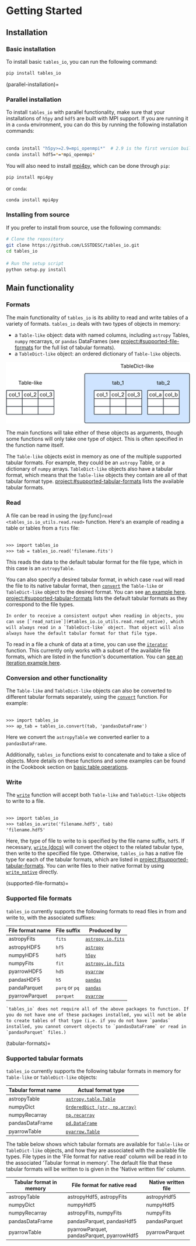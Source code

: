 # Getting Started

## Installation

### Basic installation

To install basic `tables_io`, you can run the following command:

```bash
pip install tables_io
```

(parallel-installation)=

### Parallel installation

To install `tables_io` with parallel functionality, make sure that your installations of `h5py` and `hdf5` are built with MPI support. If you are running it in a `conda` environment, you can do this by running the following installation commands:

```bash

conda install "h5py>=2.9=mpi_openmpi*"  # 2.9 is the first version built with mpi on this channel
conda install hdf5=*=*mpi_openmpi*

```

You will also need to install [mpi4py](https://mpi4py.readthedocs.io/en/stable/install.html), which can be done through `pip`:

```bash
pip install mpi4py
```

or `conda`:

```bash
conda install mpi4py
```

### Installing from source

If you prefer to install from source, use the following commands:

```bash
# Clone the repository
git clone https://github.com/LSSTDESC/tables_io.git
cd tables_io

# Run the setup script
python setup.py install
```

## Main functionality

### Formats

The main functionality of `tables_io` is its ability to read and write tables of a variety of formats. `tables_io` deals with two types of objects in memory:

- a `Table-like` object: data with named columns, including `astropy` Tables, `numpy` recarrays, or `pandas` DataFrames (see <project:#supported-file-formats> for the full list of tabular formats).
- a `TableDict-like` object: an ordered dictionary of `Table-like` objects.

![table-vs-tabledict](assets/table_vs_tabledict_diagram.svg)

The main functions will take either of these objects as arguments, though some functions will only take one type of object. This is often specified in the function name itself.

The `Table-like` objects exist in memory as one of the multiple supported tabular formats. For example, they could be an `astropy` Table, or a dictionary of `numpy` arrays. `TableDict-like` objects also have a tabular format, which means that the `Table-like` objects they contain are all of that tabular format type. <project:#supported-tabular-formats> lists the available tabular formats.

### Read

A file can be read in using the {py:func}`read <tables_io.io_utils.read.read>` function. Here's an example of reading a table or tables from a `fits` file:

```{doctest}

>>> import tables_io
>>> tab = tables_io.read('filename.fits')

```

This reads the data to the default tabular format for the file type, which in this case is an `astropyTable`.

You can also specify a desired tabular format, in which case `read` will read the file to its native tabular format, then [`convert`](#tables_io.conv.conv_tabledict.convert) the `Table-like` or `TableDict-like` object to the desired format. You can see [an example here](cookbook.md#read-in-a-file-to-a-specific-format). <project:#supported-tabular-formats> lists the default tabular formats as they correspond to the file types.

```{note}
In order to receive a consistent output when reading in objects, you can use [`read_native`](#tables_io.io_utils.read.read_native), which will always read in a `TableDict-like` object. That object will also always have the default tabular format for that file type.
```

To read in a file a chunk of data at a time, you can use the [`iterator`](#tables_io.io_utils.iterator.iterator) function. This currently only works with a subset of the available file formats, which are listed in the function's documentation. You can [see an iteration example here](cookbook.md#iterating-through-data-in-an-hdf5-file).

### Conversion and other functionality

The `Table-like` and `TableDict-like` objects can also be converted to different tabular formats separately, using the [`convert`](#tables_io.conv.conv_tabledict.convert) function. For example:

```{doctest}

>>> import tables_io
>>> ap_tab = tables_io.convert(tab, 'pandasDataFrame')

```

Here we convert the `astropyTable` we converted earlier to a `pandasDataFrame`.

Additionally, `tables_io` functions exist to concatenate and to take a slice of objects. More details on these functions and some examples can be found in the Cookbook section on [basic table operations](cookbook.md#basic-table-operations).

### Write

The [`write`](#tables_io.io_utils.write.write) function will accept both `Table-like` and `TableDict-like` objects to write to a file.

```{doctest}

>>> import tables_io
>>> tables_io.write('filename.hdf5', tab)
'filename.hdf5'

```

Here, the type of file to write to is specified by the file name suffix, `hdf5`. If necessary, [`write` (docs)](#tables_io.io_utils.write.write) will convert the object to the related tabular type, then write to the specified file type. Otherwise, `tables_io` has a native file type for each of the tabular formats, which are listed in <project:#supported-tabular-formats>. You can write files to their native format by using [`write_native`](#tables_io.io_utils.write.write_native) directly.

(supported-file-formats)=

### Supported file formats

`tables_io` currently supports the following formats to read files in from and write to, with the associated suffixes:

| File format name | File suffix    | Produced by                                                                            |
| ---------------- | -------------- | -------------------------------------------------------------------------------------- |
| astropyFits      | `fits`         | [`astropy.io.fits`](https://docs.astropy.org/en/stable/io/fits/index.html)             |
| astropyHDF5      | `hf5`          | [`astropy`](https://docs.astropy.org/en/stable/io/unified.html#hdf5)                   |
| numpyHDF5        | `hdf5`         | [`h5py`](https://docs.h5py.org/en/stable/quick.html#appendix-creating-a-file)          |
| numpyFits        | `fit`          | [`astropy.io.fits`](https://docs.astropy.org/en/stable/io/fits/index.html)             |
| pyarrowHDF5      | `hd5`          | [`pyarrow`](https://arrow.apache.org/docs/python/getstarted.html)                      |
| pandasHDF5       | `h5`           | [`pandas`](https://pandas.pydata.org/pandas-docs/stable/user_guide/io.html#io-hdf5)    |
| pandaParquet     | `parq` or `pq` | [`pandas`](https://pandas.pydata.org/pandas-docs/stable/user_guide/10min.html#parquet) |
| pyarrowParquet   | `parquet`      | [`pyarrow`](https://arrow.apache.org/docs/python/parquet.html)                         |

```{note}
`tables_io` does not require all of the above packages to function. If you do not have one of these packages installed, you will not be able to create tables of that type (i.e. if you do not have `pandas` installed, you cannot convert objects to `pandasDataFrame` or read in `pandasParquet` files.)
```

(tabular-formats)=

### Supported tabular formats

`tables_io` currently supports the following tabular formats in memory for `Table-like` or `TableDict-like` objects:

| Tabular format name | Actual format type                                                                                          |
| ------------------- | ----------------------------------------------------------------------------------------------------------- |
| astropyTable        | [`astropy.table.Table`](https://docs.astropy.org/en/stable/table/index.html)                                |
| numpyDict           | [`OrderedDict (str, np.array)`](https://docs.python.org/3/library/collections.html#collections.OrderedDict) |
| numpyRecarray       | [`np.recarray`](https://numpy.org/doc/stable/reference/generated/numpy.recarray.html)                       |
| pandasDataFrame     | [`pd.DataFrame`](https://pandas.pydata.org/pandas-docs/stable/reference/api/pandas.DataFrame.html)          |
| pyarrowTable        | [`pyarrow.Table`](https://arrow.apache.org/docs/python/generated/pyarrow.Table.html)                        |

The table below shows which tabular formats are available for `Table-like` or `TableDict-like` objects, and how they are associated with the available file types. File types in the 'File format for native read' column will be read in to the associated 'Tabular format in memory'. The default file that these tabular formats will be written to is given in the 'Native written file' column.

| Tabular format in memory | File format for native read                | Native written file |
| ------------------------ | ------------------------------------------ | ------------------- |
| astropyTable             | astropyHdf5, astropyFits                   | astropyHdf5         |
| numpyDict                | numpyHdf5                                  | numpyHdf5           |
| numpyRecarray            | astropyFits, numpyFits                     | numpyFits           |
| pandasDataFrame          | pandasParquet, pandasHdf5                  | pandasParquet       |
| pyarrowTable             | pyarrowParquet, pandasParquet, pyarrowHdf5 | pyarrowParquet      |
